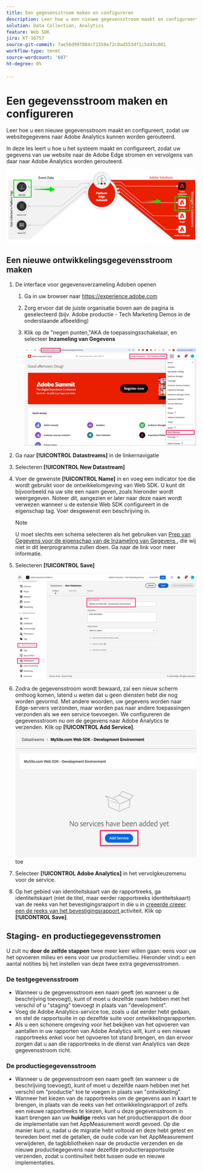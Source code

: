 ```yaml
---
title: Een gegevensstroom maken en configureren
description: Leer hoe u een nieuwe gegevensstroom maakt en configureert, zodat uw websitegegevens naar Adobe Analytics kunnen worden gerouteerd.
solution: Data Collection, Analytics
feature: Web SDK
jira: KT-16757
source-git-commit: 7ae56d997884cf1558e72c0ad553df1c5d43c081
workflow-type: tm+mt
source-wordcount: '607'
ht-degree: 0%

---
```



# Een gegevensstroom maken en configureren

Leer hoe u een nieuwe gegevensstroom maakt en configureert, zodat uw websitegegevens naar Adobe Analytics kunnen worden gerouteerd.

In deze les leert u hoe u het systeem maakt en configureert, zodat uw gegevens van uw website naar de Adobe Edge stromen en vervolgens van daar naar Adobe Analytics worden gerouteerd.

![ Diagram van de Architectuur ](assets/architecture_diagram.jpg)

## Een nieuwe ontwikkelingsgegevensstroom maken

1. De interface voor gegevensverzameling Adoben openen
   1. Ga in uw browser naar https://experience.adobe.com
   1. Zorg ervoor dat de juiste organisatie boven aan de pagina is geselecteerd (bijv. Adobe productie - Tech Marketing Demos in de onderstaande afbeelding)
   1. Klik op de &quot;negen punten,&quot;AKA de toepassingsschakelaar, en selecteer **Inzameling van Gegevens**

      ![ ga aan gegevensinzameling ](assets/navigate-to-data-collection.jpg)

1. Ga naar **[!UICONTROL Datastreams]** in de linkernavigatie
1. Selecteren **[!UICONTROL New Datastream]**
1. Voer de gewenste **[!UICONTROL Name]** in en voeg een indicator toe die wordt gebruikt voor de ontwikkelomgeving van Web SDK. U kunt dit bijvoorbeeld na uw site een naam geven, zoals hieronder wordt weergegeven. Noteer dit, aangezien er later naar deze naam wordt verwezen wanneer u de extensie Web SDK configureert in de eigenschap tag. Voer desgewenst een beschrijving in.

   >[!NOTE]
   >
   >U moet slechts een schema selecteren als het gebruiken van [ Prep van Gegevens voor de eigenschap van de Inzameling van Gegevens ](https://experienceleague.adobe.com/nl/docs/platform-learn/data-collection/edge-network/data-prep), die wij niet in dit leerprogramma zullen doen. Ga naar de link voor meer informatie.

1. Selecteren **[!UICONTROL Save]**

   ![ creeer de datastream ](assets/create-new-datastream.jpg)

1. Zodra de gegevensstroom wordt bewaard, zal een nieuw scherm omhoog komen, latend u weten dat u geen diensten hebt die nog worden gevormd. Met andere woorden, uw gegevens worden naar Edge-servers verzonden, maar worden pas naar andere toepassingen verzonden als we een service toevoegen. We configureren de gegevensstroom nu om de gegevens naar Adobe Analytics te verzenden. Klik op **[!UICONTROL Add Service]**.
   ![ voegt de Dienst ](assets/datastream-add-service.jpg) toe
1. Selecteer **[!UICONTROL Adobe Analytics]** in het vervolgkeuzemenu voor de service.
1. Op het gebied van identiteitskaart van de rapportreeks, ga identiteitskaart (niet de titel, maar eerder rapportreeks identiteitskaart) van de reeks van het bevestigingsrapport in die u in [ creeerde creeer een de reeks van het bevestigingsrapport ](create-a-validation-report-suite.md) activiteit. Klik op **[!UICONTROL Save]**.

## Staging- en productiegegevensstromen

U zult nu **door de zelfde stappen** twee meer keer willen gaan: eens voor uw het opvoeren milieu en eens voor uw productiemilieu. Hieronder vindt u een aantal notities bij het instellen van deze twee extra gegevensstromen.

### De testgegevensstroom

* Wanneer u de gegevensstroom een naam geeft (en wanneer u de beschrijving toevoegt), kunt of moet u dezelfde naam hebben met het verschil of u &quot;staging&quot; toevoegt in plaats van &quot;development&quot;.
* Voeg de Adobe Analytics-service toe, zoals u dat eerder hebt gedaan, en stel de rapportsuite in op dezelfde suite voor ontwikkelingsrapporten.
* Als u een schonere omgeving voor het bekijken van het opvoeren van aantallen in uw rapporten van Adobe Analytics wilt, kunt u een nieuwe rapportreeks enkel voor het opvoeren tot stand brengen, en dan ervoor zorgen dat u aan die rapportreeks in de dienst van Analytics van deze gegevensstroom richt.

### De productiegegevensstroom

* Wanneer u de gegevensstroom een naam geeft (en wanneer u de beschrijving toevoegt), kunt of moet u dezelfde naam hebben met het verschil om &quot;productie&quot; toe te voegen in plaats van &quot;ontwikkeling&quot;.
* Wanneer het kiezen van de rapportreeks om de gegevens aan in kaart te brengen, in plaats van de reeks van het ontwikkelingsrapport of zelfs een nieuwe rapportreeks te kiezen, kunt u deze gegevensstroom in kaart brengen aan uw **huidige** reeks van het productierapport die door de implementatie van het AppMeasurement wordt gevoed. Op die manier kunt u, nadat u de migratie hebt voltooid en deze hebt getest en tevreden bent met de getallen, de oude code van het AppMeasurement verwijderen, de tagbibliotheken naar de productie verzenden en de nieuwe productiegegevens naar dezelfde productierapportsuite verzenden, zodat u continuïteit hebt tussen oude en nieuwe implementaties.
